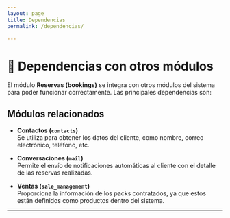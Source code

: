 ```yaml
---
layout: page
title: Dependencias
permalink: /dependencias/

---
```


# 🔗 Dependencias con otros módulos

El módulo **Reservas (bookings)** se integra con otros módulos del sistema para poder funcionar correctamente. Las principales dependencias son:

## Módulos relacionados

- **Contactos (`contacts`)**  
  Se utiliza para obtener los datos del cliente, como nombre, correo electrónico, teléfono, etc.

- **Conversaciones (`mail`)**  
  Permite el envío de notificaciones automáticas al cliente con el detalle de las reservas realizadas.

- **Ventas (`sale_management`)**  
  Proporciona la información de los packs contratados, ya que estos están definidos como productos dentro del sistema.

---